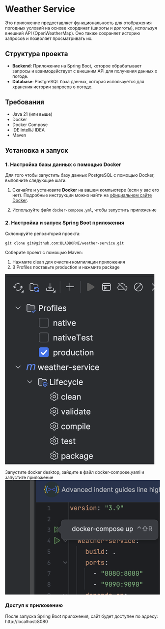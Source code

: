 # Weather Service

Это приложение предоставляет функциональность для отображения погодных условий на основе координат (широты и долготы), используя внешний API (OpenWeatherMap). Оно также сохраняет историю запросов и позволяет просматривать их.

## Структура проекта

- **Backend**: Приложение на Spring Boot, которое обрабатывает запросы и взаимодействует с внешним API для получения данных о погоде.
- **Database**: PostgreSQL база данных, которая используется для хранения истории запросов о погоде.

## Требования

- Java 21 (или выше)
- Docker
- Docker Compose
- IDE IntelliJ IDEA
- Maven

## Установка и запуск

### 1. Настройка базы данных с помощью Docker

Для того чтобы запустить базу данных PostgreSQL с помощью Docker, выполните следующие шаги:

1. Скачайте и установите **Docker** на вашем компьютере (если у вас его нет). Подробные инструкции можно найти на [официальном сайте Docker](https://www.docker.com/get-started).

2. Используйте файл `docker-compose.yml`, чтобы запустить приложение
   
### 2. Настройка и запуск Spring Boot приложения

Склонируйте репозиторий проекта:

```markdawn
git clone git@github.com:BLADBORNE/weather-service.git
```

Соберите проект с помощью Maven:

1. Нажмите clean для очистки компиляции приложения
2. В Profiles поставьте production и нажмите package

![img_1.png](img_1.png)

Запустите docker desktop, зайдите в файл docker-compose.yaml и запустите приложение
![img.png](img.png)

### Доступ к приложению

После запуска Spring Boot приложения, сайт будет доступен по адресу:
http://localhost:8080